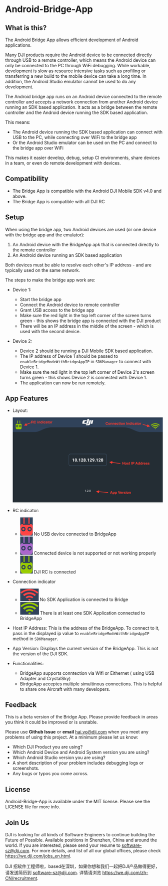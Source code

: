 # Android-Bridge-App

## What is this?

The Android Bridge App allows efficient development of Android applications. 

Many DJI products require the Android device to be connected directly through USB to a remote controller, which means the Android device can only be connected to the PC through WiFi debugging. While workable, development is slow as resource intensive tasks such as profiling or transferring a new build to the mobile device can take a long time. In addition, the Android Studio emulator cannot be used to do any development.

The Android bridge app runs on an Android device connected to the remote controller and accepts a network connection from another Android device running an SDK based application. It acts as a bridge between the remote controller and the Android device running the SDK based application.

This means:

* The Android device running the SDK based application can connect with USB to the PC, while connecting over WiFi to the bridge app
* Or the Android Studio emulator can be used on the PC and connect to the bridge app over WiFi

This makes it easier develop, debug, setup CI environments, share devices in a team, or even do remote development with devices.

## Compatibility

* The Bridge App is compatible with the Android DJI Mobile SDK v4.0 and above.
* The Bridge App is compatible with all DJI RC

## Setup

When using the bridge app, two Android devices are used (or one device with the bridge app and the emulator):

1. An Android device with the BridgeApp apk that is connected directly to the remote controller
2. An Android device running an SDK based application

Both devices must be able to resolve each other's IP address - and are typically used on the same network.

The steps to make the bridge app work are:

* Device 1: 

  * Start the bridge app
  * Connect the Android device to remote controller
  * Grant USB access to the bridge app
  * Make sure the red light in the top left corner of the screen turns green - this shows the bridge app is connected with the DJI product
  * There will be an IP address in the middle of the screen - which is used with the second device.
  
* Device 2:

  * Device 2 should be running a DJI Mobile SDK based application.
  * The IP address of Device 1 should be passed to `enableBridgeModeWithBridgeAppIP` in `SDKManager` to connect with Device 1.
  * Make sure the red light in the top left corner of Device 2's screen turns green - this shows Device 2 is connected with Device 1.
  * The application can now be run remotely.

## App Features

* Layout: 
 
  ![alt text](./images/appLayout.png)

* RC indicator:

  * ![alt text](./images/rcRed.png) No USB device connected to BridgeApp
  * ![alt text](./images/rc_purple.png) Connected device is not supported or not working properly
  * ![alt text](./images/rcGreen.png) DJI RC is connected


* Connection indicator
  * ![alt text](./images/signalRed.png) No SDK Application is connected to Bridge
  * ![alt text](./images/signalGreen.png) There is at least one SDK Application connected to BridgeApp  

* Host IP Address: This is the address of the BridgeApp. To connect to it, pass in the displayed ip value to `enableBridgeModeWithBridgeAppIP` method in `SDKManager`. 

* App Version: Displays the current version of the BridgeApp. This is not the version of the DJI SDK.

* Functionalities:

  * BridgeApp supports conntection via Wifi or Eithernet ( using USB Adapter and CrystalSky)
  * BirdgeApp acceptes multiple simultinous connections. This is helpful to share one Aircraft with many developers.

## Feedback

This is a beta version of the Bridge App. Please provide feedback in areas you think it could be improved or is unstable.

Please use **Github Issue** or **email** [hai.vo@dji.com](hai.vo@dji.com) when you meet any problems of using this project. At a minimum please let us know:

* Which DJI Product you are using?
* Which Android Device and Android System version you are using?
* Which Android Studio version you are using?
* A short description of your problem includes debugging logs or screenshots.
* Any bugs or typos you come across.

## License

Android-Bridge-App is available under the MIT license. Please see the LICENSE file for more info.

## Join Us

DJI is looking for all kinds of Software Engineers to continue building the Future of Possible. Available positions in Shenzhen, China and around the world. If you are interested, please send your resume to <software-sz@dji.com>. For more details, and list of all our global offices, please check <https://we.dji.com/jobs_en.html>.

DJI 招软件工程师啦，based在深圳，如果你想和我们一起把DJI产品做得更好，请发送简历到 <software-sz@dji.com>.  详情请浏览 <https://we.dji.com/zh-CN/recruitment>.

